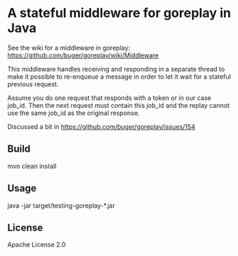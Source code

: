 # A stateful middleware for goreplay in Java

See the wiki for a middleware in goreplay: https://github.com/buger/goreplay/wiki/Middleware

This middleware handles receiving and responding in a separate thread to
make it possible to re-enqueue a message in order to let it wait for a
stateful previous request.

Assume you do one request that responds with a token or in our case job_id.
Then the next request must contain this job_id and the replay cannot use the
same job_id as the original response.

Discussed a bit in https://github.com/buger/goreplay/issues/154

## Build
mvn clean install

## Usage
java -jar target/testing-goreplay-*.jar

## License

Apache License 2.0
